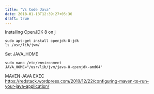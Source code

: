 ```yaml
---
title: "Vs Code Java"
date: 2018-01-13T12:39:27+05:30
draft: true
---
```


Installing OpenJDK 8 on j
```
sudo apt-get install openjdk-8-jdk
ls /usr/lib/jvm/
```

Set JAVA_HOME
```
sudo nano /etc/environment
JAVA_HOME="/usr/lib/jvm/java-8-openjdk-amd64"
```

MAVEN JAVA EXEC
https://redstack.wordpress.com/2010/12/22/configuring-maven-to-run-your-java-application/